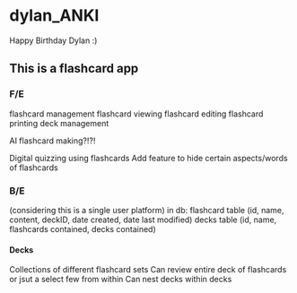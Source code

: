 # dylan_ANKI
Happy Birthday Dylan :)

## This is a flashcard app

### F/E
flashcard management
flashcard viewing
flashcard editing
flashcard printing
deck management

AI flashcard making?!?!

Digital quizzing using flashcards
Add feature to hide certain aspects/words of flashcards

### B/E 
(considering this is a single user platform)
in db:
	flashcard table (id, name, content, deckID, date created, date last modified)
 	decks table (id, name, flashcards contained, decks contained)


#### Decks
Collections of different flashcard sets
Can review entire deck of flashcards or jsut a select few from within
Can nest decks within decks
